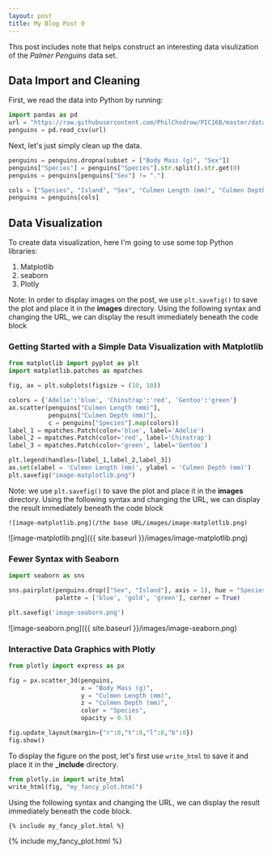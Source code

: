 ```yaml
---
layout: post
title: My Blog Post 0 
---
```


This post includes note that helps construct an interesting data visulization of the *Palmer Penguins* data set.

## Data Import and Cleaning

First, we read the data into Python by running:

```python
import pandas as pd
url = "https://raw.githubusercontent.com/PhilChodrow/PIC16B/master/datasets/palmer_penguins.csv"
penguins = pd.read_csv(url)
```

Next, let's just simply clean up the data.

```python
penguins = penguins.dropna(subset = ["Body Mass (g)", "Sex"])
penguins["Species"] = penguins["Species"].str.split().str.get(0)
penguins = penguins[penguins["Sex"] != "."]

cols = ["Species", "Island", "Sex", "Culmen Length (mm)", "Culmen Depth (mm)", "Flipper Length (mm)", "Body Mass (g)"]
penguins = penguins[cols]
```

## Data Visualization

To create data visualization, here I'm going to use some top Python libraries:

1. Matplotlib
2. seaborn
3. Plotly

Note: In order to display images on the post, we use `plt.savefig()` to save the plot and place it in the **images** directory. Using the following syntax and changing the URL, we can display the result immediately beneath the code block

### Getting Started with a Simple Data Visualization with Matplotlib

```python
from matplotlib import pyplot as plt
import matplotlib.patches as mpatches

fig, ax = plt.subplots(figsize = (10, 10))

colors = {'Adelie':'blue', 'Chinstrap':'red', 'Gentoo':'green'}
ax.scatter(penguins["Culmen Length (mm)"], 
           penguins["Culmen Depth (mm)"],
           c = penguins["Species"].map(colors))
label_1 = mpatches.Patch(color='blue', label='Adelie')
label_2 = mpatches.Patch(color='red', label='Chinstrap')
label_3 = mpatches.Patch(color='green', label='Gentoo')

plt.legend(handles=[label_1,label_2,label_3])
ax.set(xlabel = 'Culmen Length (mm)', ylabel = 'Culmen Depth (mm)')
plt.savefig("image-matplotlib.png")
```

Note: we use `plt.savefig()` to save the plot and place it in the **images** directory. Using the following syntax and changing the URL, we can display the result immediately beneath the code block

```
![image-matplotlib.png](/the base URL/images/image-matplotlib.png)
```
![image-matplotlib.png]({{ site.baseurl }}/images/image-matplotlib.png)

### Fewer Syntax with Seaborn

```python
import seaborn as sns

sns.pairplot(penguins.drop(["Sex", "Island"], axis = 1), hue = "Species",
             palette = ['blue', 'gold', 'green'], corner = True)

plt.savefig('image-seaborn.png')
```

![image-seaborn.png]({{ site.baseurl }}/images/image-seaborn.png)

### Interactive Data Graphics with Plotly

```python
from plotly import express as px

fig = px.scatter_3d(penguins,
                    x = "Body Mass (g)",
                    y = "Culmen Length (mm)",
                    z = "Culmen Depth (mm)",
                    color = "Species",
                    opacity = 0.5)

fig.update_layout(margin={"r":0,"t":0,"l":0,"b":0})
fig.show()
```

To display the figure on the post, let's first use `write_html` to save it and place it in the **_include** directory.

```python
from plotly.io import write_html
write_html(fig, "my_fancy_plot.html")
```

Using the following syntax and changing the URL, we can display the result immediately beneath the code block.
```
{% include my_fancy_plot.html %}
```
{% include my_fancy_plot.html %}